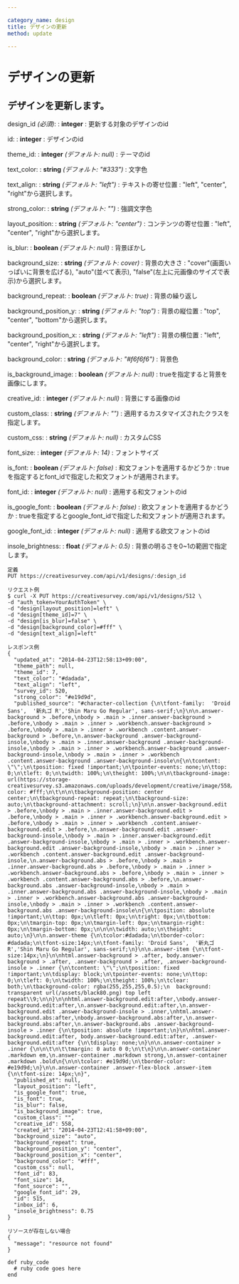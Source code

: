 ```yaml
---

category_name: design
title: デザインの更新
method: update

---
```


# デザインの更新

## デザインを更新します。

design_id _(必須)_:
: __integer__
: 更新する対象のデザインのid

id:
: __integer__
: デザインのid

theme_id:
: __integer__ _(デフォルト: null)_
: テーマのid

text_color:
: __string__ _(デフォルト: "#333")_
: 文字色

text_align:
: __string__ _(デフォルト: "left")_
: テキストの寄せ位置
: "left", "center", "right"から選択します。

strong_color:
: __string__ _(デフォルト: "")_
: 強調文字色

layout_position:
: __string__ _(デフォルト: "center")_
: コンテンツの寄せ位置
: "left", "center", "right"から選択します。

is_blur:
: __boolean__ _(デフォルト: null)_ 
: 背景ぼかし

background_size:
: __string__ _(デフォルト: cover)_
: 背景の大きさ
: "cover"(画面いっぱいに背景を広げる), "auto"(並べて表示), "false"(左上に元画像のサイズで表示)から選択します。

background_repeat:
: __boolean__ _(デフォルト: true)_
: 背景の繰り返し

background_position_y:
: __string__ _(デフォルト: "top")_
: 背景の縦位置
: "top", "center", "bottom"から選択します。

background_position_x:
: __string__ _(デフォルト: "left")_
: 背景の横位置
: "left", "center", "right"から選択します。

background_color:
: __string__ _(デフォルト: "#f6f6f6")_
: 背景色

is_background_image:
: __boolean__ _(デフォルト: null)_
: trueを指定すると背景を画像にします。

creative_id:
: __integer__ _(デフォルト: null)_
: 背景にする画像のid

custom_class:
: __string__ _(デフォルト: "")_
: 適用するカスタマイズされたクラスを指定します。

custom_css:
: __string__ _(デフォルト: null)_
: カスタムCSS

font_size:
: __integer__ _(デフォルト: 14)_
: フォントサイズ

is_font:
: __boolean__ _(デフォルト: false)_
: 和文フォントを適用するかどうか
: trueを指定するとfont_idで指定した和文フォントが適用されます。

font_id:
: __integer__ _(デフォルト: null)_
: 適用する和文フォントのid

is_google_font:
: __boolean__ _(デフォルト: false)_
: 欧文フォントを適用するかどうか
: trueを指定するとgoogle_font_idで指定した和文フォントが適用されます。

google_font_id:
: __integer__ _(デフォルト: null)_
: 適用する欧文フォントのid

insole_brightness:
: __float__ _(デフォルト: 0.5)_
: 背景の明るさを0~1の範囲で指定します。


~~~
定義
PUT https://creativesurvey.com/api/v1/designs/:design_id

リクエスト例
$ curl -X PUT https://creativesurvey.com/api/v1/designs/512 \
-d "auth_token=YourAuthToken" \
-d "design[layout_position]=left" \
-d "design[theme_id]=7" \
-d "design[is_blur]=false" \
-d "design[background_color]=#fff" \
-d "design[text_align]=left"

レスポンス例
{
  "updated_at": "2014-04-23T12:58:13+09:00",
  "theme_path": null,
  "theme_id": 7,
  "text_color": "#dadada",
  "text_align": "left",
  "survey_id": 520,
  "strong_color": "#e19d9d",
  "published_source": "#character-collection {\n\tfont-family:  'Droid Sans',  '新丸ゴ R','Shin Maru Go Regular', sans-serif;\n}\n\n.answer-background > .before,\nbody > .main > .inner.answer-background > .before,\nbody > .main > .inner > .workbench.answer-background > .before,\nbody > .main > .inner > .workbench .content.answer-background > .before,\n.answer-background .answer-background-insole,\nbody > .main > .inner.answer-background .answer-background-insole,\nbody > .main > .inner > .workbench.answer-background .answer-background-insole,\nbody > .main > .inner > .workbench .content.answer-background .answer-background-insole\n{\n\tcontent: \"\";\n\tposition: fixed !important;\n\tpointer-events: none;\n\ttop: 0;\n\tleft: 0;\n\twidth: 100%;\n\theight: 100%;\n\n\tbackground-image: url(https://storage-creativesurvey.s3.amazonaws.com/uploads/development/creative/image/558/08.jpg);\n\n\t\n\tbackground-color: #fff;\n\t\n\n\tbackground-position: center center;\n\tbackground-repeat: repeat;\n\tbackground-size: auto;\n\tbackground-attachment: scroll;\n}\n\n.answer-background.edit > .before,\nbody > .main > .inner.answer-background.edit > .before,\nbody > .main > .inner > .workbench.answer-background.edit > .before,\nbody > .main > .inner > .workbench .content.answer-background.edit > .before,\n.answer-background.edit .answer-background-insole,\nbody > .main > .inner.answer-background.edit .answer-background-insole,\nbody > .main > .inner > .workbench.answer-background.edit .answer-background-insole,\nbody > .main > .inner > .workbench .content.answer-background.edit .answer-background-insole,\n.answer-background.abs > .before,\nbody > .main > .inner.answer-background.abs > .before,\nbody > .main > .inner > .workbench.answer-background.abs > .before,\nbody > .main > .inner > .workbench .content.answer-background.abs > .before,\n.answer-background.abs .answer-background-insole,\nbody > .main > .inner.answer-background.abs .answer-background-insole,\nbody > .main > .inner > .workbench.answer-background.abs .answer-background-insole,\nbody > .main > .inner > .workbench .content.answer-background.abs .answer-background-insole\n{\n\tposition: absolute !important;\n\ttop: 0px;\n\tleft: 0px;\n\tright: 0px;\n\tbottom: 0px;\n\tmargin-top: 0px;\n\tmargin-left: 0px;\n\tmargin-right: 0px;\n\tmargin-bottom: 0px;\n\n\n\twidth: auto;\n\theight: auto;\n}\n\n.answer-theme {\n\tcolor:#dadada;\n\tborder-color: #dadada;\n\tfont-size:14px;\n\tfont-family: 'Droid Sans',  '新丸ゴ R','Shin Maru Go Regular', sans-serif;\n}\n\n.answer-item {\n\tfont-size:14px;\n}\n\nhtml.answer-background > .after, body.answer-background > .after, .answer-background > .after, .answer-background-insole > .inner {\n\tcontent: \"\";\n\tposition: fixed !important;\n\tdisplay: block;\n\tpointer-events: none;\n\ttop: 0;\n\tleft: 0;\n\twidth: 100%;\n\theight: 100%;\n\tclear: both;\n\tbackground-color: rgba(255,255,255,0.5);\n  background: transparent url(/assets/black80.png) top left repeat\\9;\n\n}\n\nhtml.answer-background.edit:after,\nbody.answer-background.edit:after,\n.answer-background.edit:after,\n.answer-background.edit .answer-background-insole > .inner,\nhtml.answer-background.abs:after,\nbody.answer-background.abs:after,\n.answer-background.abs:after,\n.answer-background.abs .answer-background-insole > .inner {\n\tposition: absolute !important;\n}\n\nhtml.answer-background.edit:after, body.answer-background.edit:after, .answer-background.edit:after {\n\tdisplay: none;\n}\n\n.answer-container > .inner {\n\n\t\n\t\tmargin: 0 auto 0 0;\n\t\n}\n\n.answer-container .markdown em,\n.answer-container .markdown strong,\n.answer-container .markdown .bold\n{\n\n\tcolor: #e19d9d;\n\tborder-color: #e19d9d;\n}\n\n.answer-container .answer-flex-block .answer-item {\n\tfont-size: 14px;\n}",
  "published_at": null,
  "layout_position": "left",
  "is_google_font": true,
  "is_font": true,
  "is_blur": false,
  "is_background_image": true,
  "custom_class": "",
  "creative_id": 558,
  "created_at": "2014-04-23T12:41:58+09:00",
  "background_size": "auto",
  "background_repeat": true,
  "background_position_y": "center",
  "background_position_x": "center",
  "background_color": "#fff",
  "custom_css": null,
  "font_id": 83,
  "font_size": 14,
  "font_source": "",
  "google_font_id": 29,
  "id": 515,
  "inbox_id": 6,
  "insole_brightness": 0.75
}

リソースが存在しない場合
{
  "message": "resource not found"
}
~~~

~~~
def ruby_code
  # ruby code goes here
end
~~~
